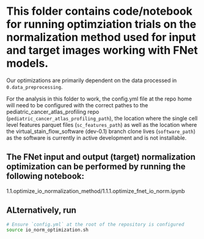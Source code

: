 # This folder contains code/notebook for running optimziation trials on the normalization method used for input and target images working with FNet models.

Our optimizations are primarily dependent on the data processed in `0.data_preprocessing`.

For the analysis in this folder to work, the config.yml file at the repo home will need to be configured with the correct pathes to the pediatric_cancer_atlas_profiling repo (`pediatric_cancer_atlas_profiling_path`), the location where the single cell level features parquet files (`sc_features_path`) as well as the location where the virtual_stain_flow_software (dev-0.1) branch clone lives (`software_path`) as the software is currently in active development and is not installable. 

## The FNet input and output (target) normalization optimization can be performed by running the following notebook:
1.1.optimize_io_normalization_method/1.1.1.optimize_fnet_io_norm.ipynb

## ALternatively, run
```bash
# Ensure `config.yml` at the root of the repository is configured
source io_norm_optimization.sh
```